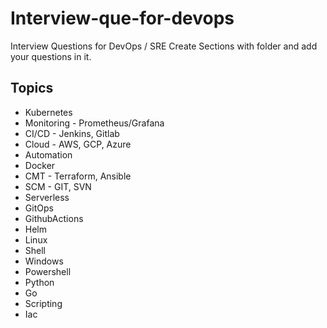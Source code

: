 # Interview-que-for-devops
Interview Questions for DevOps / SRE
Create Sections with folder and add your questions in it.
## Topics
- Kubernetes
- Monitoring - Prometheus/Grafana
- CI/CD - Jenkins, Gitlab
- Cloud - AWS, GCP, Azure
- Automation
- Docker
- CMT - Terraform, Ansible
- SCM - GIT, SVN
- Serverless
- GitOps
- GithubActions 
- Helm
- Linux
- Shell
- Windows
- Powershell
- Python
- Go
- Scripting
- Iac
